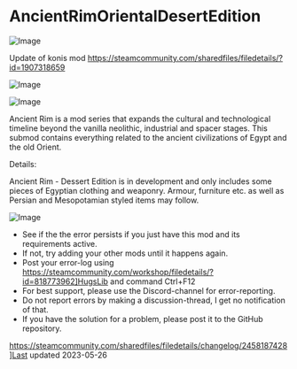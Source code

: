 # AncientRimOrientalDesertEdition

![Image](https://i.imgur.com/buuPQel.png)

Update of konis mod
https://steamcommunity.com/sharedfiles/filedetails/?id=1907318659

![Image](https://i.imgur.com/pufA0kM.png)

	
![Image](https://i.imgur.com/Z4GOv8H.png)

Ancient Rim is a mod series that expands the cultural and technological timeline beyond the vanilla neolithic, industrial and spacer stages.
This submod contains everything related to the ancient civilizations of Egypt and the old Orient.

Details:

Ancient Rim - Dessert Edition is in development and only includes some pieces of Egyptian clothing and weaponry.
Armour, furniture etc. as well as Persian and Mesopotamian styled items may follow.

![Image](https://i.imgur.com/PwoNOj4.png)



-  See if the the error persists if you just have this mod and its requirements active.
-  If not, try adding your other mods until it happens again.
-  Post your error-log using https://steamcommunity.com/workshop/filedetails/?id=818773962]HugsLib and command Ctrl+F12
-  For best support, please use the Discord-channel for error-reporting.
-  Do not report errors by making a discussion-thread, I get no notification of that.
-  If you have the solution for a problem, please post it to the GitHub repository.


https://steamcommunity.com/sharedfiles/filedetails/changelog/2458187428]Last updated 2023-05-26
